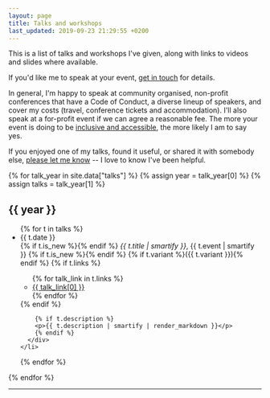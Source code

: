 ```yaml
---
layout: page
title: Talks and workshops
last_updated: 2019-09-23 21:29:55 +0200
---
```


This is a list of talks and workshops I've given, along with links to videos and slides where available.

If you'd like me to speak at your event, [get in touch](/#contact) for details.

In general, I'm happy to speak at community organised, non-profit conferences that have a Code of Conduct, a diverse lineup of speakers, and cover my costs (travel, conference tickets and accommodation).
I'll also speak at a for-profit event if we can agree a reasonable fee.
The more your event is doing to be [inclusive and accessible](https://alexwlchan.net/ideas-for-inclusive-events/), the more likely I am to say yes.

If you enjoyed one of my talks, found it useful, or shared it with somebody else, [please let me know](/#contact) -- I love to know I've been helpful.



{% for talk_year in site.data["talks"] %}
  {% assign year = talk_year[0] %}
  {% assign talks = talk_year[1] %}
  <h2>{{ year }}</h2>

  <ul class="talks">
  {% for t in talks %}
    <li>
      <div class="talk__date">{{ t.date }}</div>
      <div class="talk__description">
        <span class="talk__title">
          {% if t.is_new %}<span class="talk__new">{% endif %}
          <em>{{ t.title | smartify }}</em>, {{ t.event | smartify }}
          {% if t.is_new %}</span>{% endif %}
          {% if t.variant %}({{ t.variant }}){% endif %}
        </span>
        {% if t.links %}
        <ul class="dot_list">
          {% for talk_link in t.links %}
          <li><a href="{{ talk_link[1] }}">{{ talk_link[0] }}</a></li>
          {% endfor %}
        </ul>
        {% endif %}

        {% if t.description %}
        <p>{{ t.description | smartify | render_markdown }}</p>
        {% endif %}
      </div>
    </li>
  {% endfor %}
  </ul>
{% endfor %}

<hr/>
